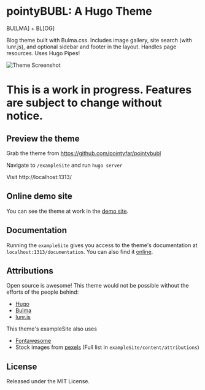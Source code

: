 # pointyBUBL: A Hugo Theme 
BU[LMA] + BL[OG]

Blog theme built with Bulma.css. Includes image gallery, site search (with lunr.js), and optional sidebar and footer in the layout. Handles page resources. Uses Hugo Pipes!

![Theme Screenshot](https://github.com/pointyfar/pointybubl/blob/master/images/screenshot.png)

# This is a work in progress. Features are subject to change without notice. 

## Preview the theme

Grab the theme from https://github.com/pointyfar/pointybubl

Navigate to `/exampleSite` and run `hugo server`

Visit http://localhost:1313/ 

## Online demo site 

You can see the theme at work in the [demo site](#). 

## Documentation 

Running the `exampleSite` gives you access to the theme's documentation at `localhost:1313/documentation`. You can also find it [online](#).



## Attributions 

Open source is awesome! This theme would not be possible without the efforts of the people behind:

- [Hugo](https://gohugo.io/)
- [Bulma](https://bulma.io/)
- [lunr.js](https://lunrjs.com/)

This theme's exampleSite also uses 

- [Fontawesome](https://fontawesome.com/)
- Stock images from [pexels](https://www.pexels.com/) (Full list in `exampleSite/content/attributions`)

## License 

Released under the MIT License.